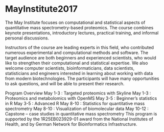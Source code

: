 # MayInstitute2017

The May Institute focuses on computational and statistical aspects of quantitative mass spectrometry-based proteomics. The course combines keynote presentations, introductory lectures, practical training, and informal personal discussions.

Instructors of the course are leading experts in this field, who contributed numerous experimental and computational methods and software. The target audience are both beginners and experienced scientists, who would like to strengthen their computational and statistical expertise. We also welcome computer scientists, bioinformaticians, data scientists, statisticians and engineers interested in learning about working with data from modern biotechnologies. The participants will have many opportunities to ask questions, and will be able to present their research.

Program Overview
May 1-3 : Targeted proteomics with Skyline
May 1-3 : Proteomics and metabolomics with OpenMS
May 3-5 : Beginner’s statistics in R
May 3-5 : Advanced R
May 8-10 : Statistics for quantitative mass spectrometry
May 8-10 : Visualization of biomolecular data
May 10-12 : Capstone – case studies in quantitative mass spectrometry
This program is supported by the 1R25EB023929-01 award from the National Institutes of Health, and by German Network for Bioinformatics Infrastructure.